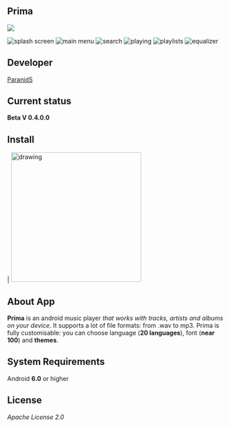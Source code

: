 **Prima**
------------------------
![](https://www.codefactor.io/Content/badges/A.svg)

![splash screen](app/src/main/res/drawable/splash.webp)
![main menu](app/src/main/res/drawable/main_menu.webp)
![search](app/src/main/res/drawable/search.webp)
![playing](app/src/main/res/drawable/playing.webp)
![playlists](app/src/main/res/drawable/playlists.webp)
![equalizer](app/src/main/res/drawable/equalizer_image.webp)

**Developer**
------------------------
[Paranid5](https://github.com/dinaraparanid)

**Current status**
------------------------
**Beta V 0.4.0.0**

**Install**
-----------------------

| [<img src="app/src/main/res/drawable/download_icon.webp" alt="drawing" width="300"/>](Prima_V0.4.0.0.apk)

**About App**
-----------------------

**Prima** is an android music player *that works with tracks, artists and albums on your device*.
It supports a lot of file formats: from .wav to mp3.
Prima is fully customisable: you can choose language (**20 languages**), font (**near 100**) and **themes**.

**System Requirements**
-----------------------
Android **6.0** or higher

**License**
-----------------------
*Apache License 2.0*